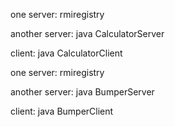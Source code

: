 one server: rmiregistry

another server: java CalculatorServer

client: java CalculatorClient



one server: rmiregistry

another server: java BumperServer

client: java BumperClient

